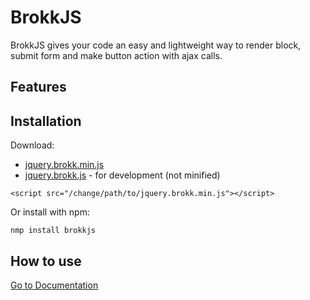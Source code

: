 # BrokkJS

BrokkJS gives your code an easy and lightweight way to render block, submit form and make button action with ajax calls.

## Features

## Installation

Download:
- [jquery.brokk.min.js](https://unpkg.com/brokkjs/dist/jquery.brokk.min.js) 
- [jquery.brokk.js](https://unpkg.com/brokkjs/src/jquery.brokk.js ) - for development (not minified)

```
<script src="/change/path/to/jquery.brokk.min.js"></script>
```

Or install with npm:
```
nmp install brokkjs
```

## How to use
[Go to Documentation](https://brokkjs.com/)